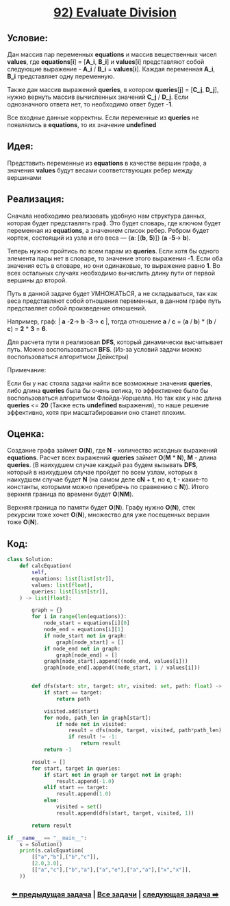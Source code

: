 <div align='center'>
<h1><a href='https://leetcode.com/problems/evaluate-division/description/'><strong>92) Evaluate Division</strong></a></h1>
</div>

## **Условие:**

Дан массив пар переменных **equations** и массив вещественных чисел **values**, где **equations**[**i**] = [**A_i**, **B_i**] и **values**[**i**] представляют собой следующие выражение - **A_i** / **B_i** = **values**[**i**]. Каждая переменная **A_i**, **B_i** представляет одну переменную.

Также дан массив выражений **queries**, в котором **queries**[**j**] = [**C_j**, **D_j**], нужно вернуть массив вычисленных значений **C_j** / **D_j**. Если однозначного ответа нет, то необходимо ответ будет -**1**.

Все входные данные корректны. Если переменные из **queries** не появлялись в **equations**, то их значение **undefined**

## **Идея:**

Представить переменные из **equations** в качестве вершин графа, а значения **values** будут весами соответствующих ребер между вершинами

## **Реализация:**

Сначала необходимо реализовать удобную нам структура данных, которая будет представлять граф. Это будет словарь, где ключом будет переменная из **equations**, а значением список ребер. Ребром будет кортеж, состоящий из узла и его веса — {**a**: [(**b**, **5**)]} (**a** -**5**-> **b**).

Теперь нужно пройтись по всем парам из **queries**. Если хотя бы одного элемента пары нет в словаре, то значение этого выражения -**1**. Если оба значения есть в словаре, но они одинаковые, то выражение равно **1**. Во всех остальных случаях необходимо вычислить длину пути от первой вершины до второй.

Путь в данной задаче будет УМНОЖАТЬСЯ, а не складываться, так как веса представляют собой отношения переменных, в данном графе путь представляет собой произведение отношений.

Например, граф: | **a** -**2**-> **b** -**3**-> **c** |, тогда отношение **a** / **c** = (**a** / **b**) * (**b** / **c**) = **2** * **3** = **6**.

Для расчета пути я реализовал **DFS**, который динамически высчитывает путь. Можно воспользоваться **BFS**. (Из-за условий задачи можно воспользоваться алгоритмом Дейкстры)



Примечание:

Если бы у нас стояла задачи найти все возможные значения **queries**, либо длина **queries** была бы очень велика, то эффективнее было бы воспользоваться алгоритмом Флойда-Уоршелла. Но так как у нас длина **queries** <= **20** (Также есть **undefined** выражения), то наше решение эффективно, хотя при масштабировании оно станет плохим.



## **Оценка:**

Создание графа займет **O**(**N**), где **N** - количество исходных выражений **equations**. Расчет всех выражений **queries** займет **O**(**M** * **N**), **M** - длина **queries**. (В наихудшем случае каждый раз будем вызывать **DFS**, который в наихудшем случае пройдет по всем узлам, которых в наихудшем случае будет **N** (на самом деле **сN** + **t**, но **c**, **t** - какие-то константы, которыми можно пренебречь по сравнению с **N**)). Итого верхняя граница по времени будет **O**(**NM**).

Верхняя граница по памяти будет **O**(**N**). Графу нужно **O**(**N**), стек рекурсии тоже хочет **O**(**N**), множество для уже посещенных вершин тоже **O**(**N**).

## Код:
```python
class Solution:
    def calcEquation(
        self,
        equations: list[list[str]],
        values: list[float],
        queries: list[list[str]],
    ) -> list[float]:

        graph = {}
        for i in range(len(equations)):
            node_start = equations[i][0]
            node_end = equations[i][1]
            if node_start not in graph:
                graph[node_start] = []
            if node_end not in graph:
                graph[node_end] = []
            graph[node_start].append((node_end, values[i]))
            graph[node_end].append((node_start, 1 / values[i]))


        def dfs(start: str, target: str, visited: set, path: float) -> float:
            if start == target:
                return path

            visited.add(start)
            for node, path_len in graph[start]:
                if node not in visited:
                    result = dfs(node, target, visited, path*path_len)
                    if result != -1:
                        return result
            return -1

        result = []
        for start, target in queries:
            if start not in graph or target not in graph:
                result.append(-1.0)
            elif start == target:
                result.append(1.0)
            else:
                visited = set()
                result.append(dfs(start, target, visited, 1))

        return result

if __name__ == "__main__":
    s = Solution()
    print(s.calcEquation(
        [["a","b"],["b","c"]],
        [2.0,3.0],
        [["a","c"],["b","a"],["a","e"],["a","a"],["x","x"]],
    ))

```

<div align='center'><h3><a href='https://github.com/TAskMAster339/PythonAlgorithms/tree/main/91.Clone%20Graph'>⬅️ предыдущая задача</a>&nbsp;|&nbsp;<a href='https://github.com/TAskMAster339/PythonAlgorithms/tree/main/README.md'>Все задачи</a>&nbsp;|&nbsp;<a href='https://github.com/TAskMAster339/PythonAlgorithms/tree/main/93.Course%20Schedule'>следующая задача ➡️</a></h3></div>
